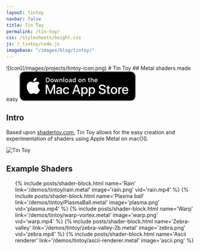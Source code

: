 ```yaml
---
layout: tintoy
navbar: false
title: Tin Toy
permalink: /tin-toy/
css: /stylesheets/height.css
js: /_tintoy/code.js
imagebase: "/images/blog/tintoy/"
---
```


<div class="heading-section" markdown="1">
![Icon](/images/projects/tintoy-icon.png)
# Tin Toy
## Metal shaders made easy

<a target="_blank" href="https://testflight.apple.com/join/38YuPtRy">
	<picture>
	  <source srcset="/images/tintoy/mas-dark.svg" media="(prefers-color-scheme: light)"/>
	  <source srcset="/images/tintoy/mas-light.svg"  media="(prefers-color-scheme: dark)"/>
	  <img src="/images/tintoy/mas-dark.svg"/>
	</picture>
</a>
</div>


## Intro
Based upon [shadertoy.com](https://shadertoy.com), Tin Toy allows for the easy creation and experimentation of shaders using Apple Metal on macOS.

![Tin Toy](/images/blog/tintoy/tintoy-rain-vid.gif)


## Example Shaders


<ul class="shader-block">

{% include posts/shader-block.html name='Rain' link='/demos/tintoy/rain.metal' image='rain.png' vid='rain.mp4' %}
{% include posts/shader-block.html name='Plasma ball' link='/demos/tintoy/PlasmaBall.metal' image='plasma.png' vid='plasma.mp4' %}
{% include posts/shader-block.html name='Warp' link='/demos/tintoy/warp-vortex.metal' image='warp.png' vid='warp.mp4' %}
{% include posts/shader-block.html name='Zebra-valley' link='/demos/tintoy/zebra-valley-2b.metal' image='zebra.png' vid='zebra.mp4' %}
{% include posts/shader-block.html name='Ascii renderer' link='/demos/tintoy/ascii-renderer.metal' image='ascii.png' %}


</ul>